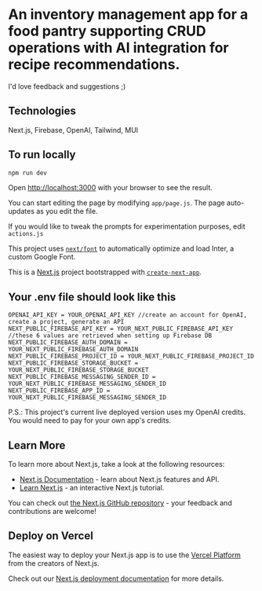 # An inventory management app for a food pantry supporting CRUD operations with AI integration for recipe recommendations.

I'd love feedback and suggestions ;)

## Technologies

Next.js, Firebase, OpenAI, Tailwind, MUI

## To run locally

```bash
npm run dev
```

Open [http://localhost:3000](http://localhost:3000) with your browser to see the result.

You can start editing the page by modifying `app/page.js`. The page auto-updates as you edit the file.

If you would like to tweak the prompts for experimentation purposes, edit `actions.js`

This project uses [`next/font`](https://nextjs.org/docs/basic-features/font-optimization) to automatically optimize and load Inter, a custom Google Font.

This is a [Next.js](https://nextjs.org/) project bootstrapped with [`create-next-app`](https://github.com/vercel/next.js/tree/canary/packages/create-next-app).

## Your .env file should look like this

```
OPENAI_API_KEY = YOUR_OPENAI_API_KEY //create an account for OpenAI, create a project, generate an API
NEXT_PUBLIC_FIREBASE_API_KEY = YOUR_NEXT_PUBLIC_FIREBASE_API_KEY //these 6 values are retrieved when setting up Firebase DB
NEXT_PUBLIC_FIREBASE_AUTH_DOMAIN = YOUR_NEXT_PUBLIC_FIREBASE_AUTH_DOMAIN
NEXT_PUBLIC_FIREBASE_PROJECT_ID = YOUR_NEXT_PUBLIC_FIREBASE_PROJECT_ID
NEXT_PUBLIC_FIREBASE_STORAGE_BUCKET = YOUR_NEXT_PUBLIC_FIREBASE_STORAGE_BUCKET
NEXT_PUBLIC_FIREBASE_MESSAGING_SENDER_ID = YOUR_NEXT_PUBLIC_FIREBASE_MESSAGING_SENDER_ID
NEXT_PUBLIC_FIREBASE_APP_ID = YOUR_NEXT_PUBLIC_FIREBASE_MESSAGING_SENDER_ID
```
P.S.: This project's current live deployed version uses my OpenAI credits. You would need to pay for your own app's credits.
## Learn More

To learn more about Next.js, take a look at the following resources:

- [Next.js Documentation](https://nextjs.org/docs) - learn about Next.js features and API.
- [Learn Next.js](https://nextjs.org/learn) - an interactive Next.js tutorial.

You can check out [the Next.js GitHub repository](https://github.com/vercel/next.js/) - your feedback and contributions are welcome!

## Deploy on Vercel

The easiest way to deploy your Next.js app is to use the [Vercel Platform](https://vercel.com/new?utm_medium=default-template&filter=next.js&utm_source=create-next-app&utm_campaign=create-next-app-readme) from the creators of Next.js.

Check out our [Next.js deployment documentation](https://nextjs.org/docs/deployment) for more details.
